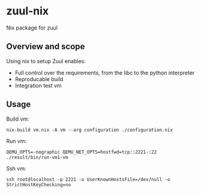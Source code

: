 # zuul-nix

Nix package for zuul

## Overview and scope

Using nix to setup Zuul enables:

- Full control over the requirements, from the libc to the python interpreter
- Reproducable build
- Integration test vm

## Usage

Build vm:

```
nix-build vm.nix -A vm --arg configuration ./configuration.nix
```

Run vm:

```
QEMU_OPTS=-nographic QEMU_NET_OPTS=hostfwd=tcp::2221-:22 ./result/bin/run-vm1-vm
```

Ssh vm:

```
ssh root@localhost -p 2221 -o UserKnownHostsFile=/dev/null -o StrictHostKeyChecking=no
```
